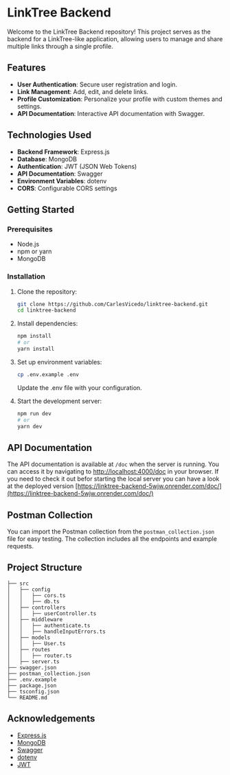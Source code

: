 # LinkTree Backend

Welcome to the LinkTree Backend repository! This project serves as the backend for a LinkTree-like application, allowing users to manage and share multiple links through a single profile.

## Features

- **User Authentication**: Secure user registration and login.
- **Link Management**: Add, edit, and delete links.
- **Profile Customization**: Personalize your profile with custom themes and settings.
- **API Documentation**: Interactive API documentation with Swagger.

## Technologies Used

- **Backend Framework**: Express.js
- **Database**: MongoDB
- **Authentication**: JWT (JSON Web Tokens)
- **API Documentation**: Swagger
- **Environment Variables**: dotenv
- **CORS**: Configurable CORS settings

## Getting Started

### Prerequisites

- Node.js
- npm or yarn
- MongoDB

### Installation

1. Clone the repository:

   ```sh
   git clone https://github.com/CarlesVicedo/linktree-backend.git
   cd linktree-backend
   ```

2. Install dependencies:

   ```sh
   npm install
   # or
   yarn install
   ```

3. Set up environment variables:

   ```sh
   cp .env.example .env
   ```
   Update the .env file with your configuration.

4. Start the development server:

   ```sh
   npm run dev
   # or
   yarn dev
   ```

## API Documentation

The API documentation is available at `/doc` when the server is running. You can access it by navigating to [http://localhost:4000/doc](http://localhost:4000/doc) in your browser. If you need to check it out befor starting the local server you can have a look at the deployed version [https://linktree-backend-5wjw.onrender.com/doc/](https://linktree-backend-5wjw.onrender.com/doc/)

## Postman Collection

You can import the Postman collection from the `postman_collection.json` file for easy testing. The collection includes all the endpoints and example requests.

## Project Structure

```plaintext
├── src
│   ├── config
│   │   ├── cors.ts
│   │   ├── db.ts
│   ├── controllers
│   │   ├── userController.ts
│   ├── middleware
│   │   ├── authenticate.ts
│   │   ├── handleInputErrors.ts
│   ├── models
│   │   ├── User.ts
│   ├── routes
│   │   ├── router.ts
│   ├── server.ts
├── swagger.json
├── postman_collection.json
├── .env.example
├── package.json
├── tsconfig.json
└── README.md
```

## Acknowledgements

- [Express.js](https://expressjs.com/)
- [MongoDB](https://www.mongodb.com/)
- [Swagger](https://swagger.io/)
- [dotenv](https://github.com/motdotla/dotenv)
- [JWT](https://jwt.io/)
